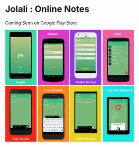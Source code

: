 # Jolali : Online Notes

Coming Soon on Google Play Store

<img src="./screenshots/Screenshoot1.png" width="20%" />

<img src="./screenshots/Screenshoot2.png" width="20%" />

<img src="./screenshots/Screenshoot3.png" width="20%" />

<img src="./screenshots/Screenshoot4.png" width="20%" />

<img src="./screenshots/Screenshoot5.png" width="20%" />

<img src="./screenshots/Screenshoot6.png" width="20%" />

<img src="./screenshots/Screenshoot7.png" width="20%" />

<img src="./screenshots/Screenshoot8.png" width="20%" />

